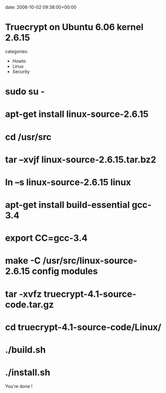 


date: 2006-10-02 09:38:00+00:00


# Truecrypt on Ubuntu 6.06 kernel 2.6.15

categories:
- Howto
- Linux
- Security


# sudo su -

# apt-get install linux-source-2.6.15

# cd /usr/src

# tar –xvjf linux-source-2.6.15.tar.bz2

# ln –s linux-source-2.6.15 linux

# apt-get install build-essential gcc-3.4 

# export CC=gcc-3.4

# make -C /usr/src/linux-source-2.6.15 config modules

# tar -xvfz truecrypt-4.1-source-code.tar.gz

# cd truecrypt-4.1-source-code/Linux/

# ./build.sh

# ./install.sh

You're done !

